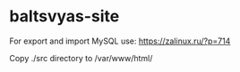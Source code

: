 # baltsvyas-site


For export and import MySQL use:
https://zalinux.ru/?p=714


Copy ./src directory to /var/www/html/

